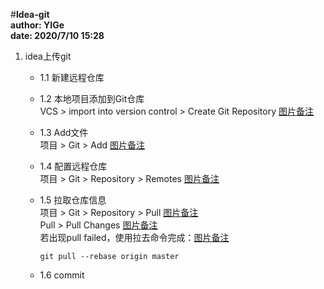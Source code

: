 #**Idea-git**  
**author: YIGe**  
**date: 2020/7/10 15:28**  

1. idea上传git  
    + 1.1 新建远程仓库  
    
    + 1.2 本地项目添加到Git仓库  
        VCS > import into version control > Create Git Repository [图片备注](./Image/create_repo.png)<br/>
        
    + 1.3 Add文件  
        项目 > Git > Add [图片备注](./Image/Add.png)<br/>
        
    + 1.4 配置远程仓库  
        项目 > Git > Repository > Remotes [图片备注](./Image/Remotes.png)<br/>
        
    + 1.5 拉取仓库信息  
        项目 > Git > Repository > Pull [图片备注](./Image/Pull.png)<br/>
        Pull > Pull Changes [图片备注](./Image/Pull-changes.png)<br/>
        若出现pull failed，使用拉去命令完成：[图片备注](./Image/Pull--rebase.png)
        ```shell script
        git pull --rebase origin master
        ```
     
    + 1.6 commit  